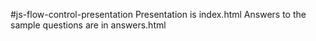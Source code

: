 #js-flow-control-presentation
Presentation is index.html
Answers to the sample questions are in answers.html